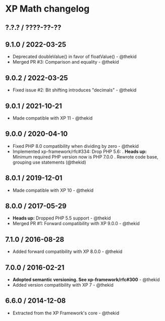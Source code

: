 XP Math changelog
=================

## ?.?.? / ????-??-??

## 9.1.0 / 2022-03-25

* Deprecated doubleValue() in favor of floatValue() - @thekid
* Merged PR #3: Comparison and equality - @thekid

## 9.0.2 / 2022-03-25

* Fixed issue #2: Bit shifting introduces "decimals" - @thekid

## 9.0.1 / 2021-10-21

* Made compatible with XP 11 - @thekid

## 9.0.0 / 2020-04-10

* Fixed PHP 8.0 compatibility when dividing by zero - @thekid
* Implemented xp-framework/rfc#334: Drop PHP 5.6:
  . **Heads up:** Minimum required PHP version now is PHP 7.0.0
  . Rewrote code base, grouping use statements
  (@thekid)

## 8.0.1 / 2019-12-01

* Made compatible with XP 10 - @thekid

## 8.0.0 / 2017-05-29

* **Heads up:** Dropped PHP 5.5 support - @thekid
* Merged PR #1: Forward compatibility with XP 9.0.0 - @thekid

## 7.1.0 / 2016-08-28

* Added forward compatibility with XP 8.0.0 - @thekid

## 7.0.0 / 2016-02-21

* **Adopted semantic versioning. See xp-framework/rfc#300** - @thekid 
* Added version compatibility with XP 7 - @thekid

## 6.6.0 / 2014-12-08

* Extracted from the XP Framework's core - @thekid
